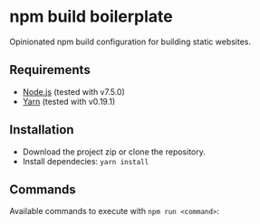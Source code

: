 # npm build boilerplate
Opinionated npm build configuration for building static websites.

## Requirements

 - [Node.js](http://nodejs.org) (tested with v7.5.0)
 - [Yarn](https://yarnpkg.com) (tested with v0.19.1)

## Installation

 - Download the project zip or clone the repository.
 - Install dependecies: `yarn install`

## Commands
Available commands to execute with `npm run <command>`:
